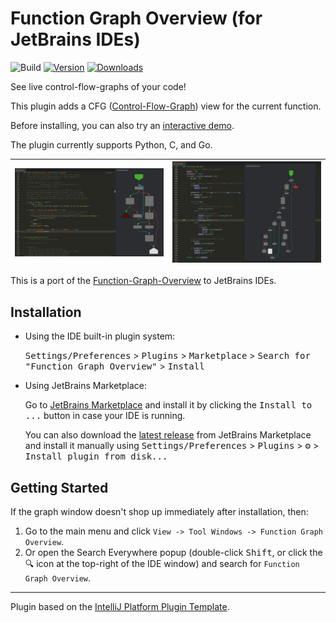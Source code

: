 # Function Graph Overview (for JetBrains IDEs)

![Build](https://github.com/tmr232/jb-function-graph-overview/workflows/Build/badge.svg)
[![Version](https://img.shields.io/jetbrains/plugin/v/25676.svg)](https://plugins.jetbrains.com/plugin/25676)
[![Downloads](https://img.shields.io/jetbrains/plugin/d/25676.svg)](https://plugins.jetbrains.com/plugin/25676)

<!--
## Template ToDo list
- [ ] Set the [Plugin Signing](https://plugins.jetbrains.com/docs/intellij/plugin-signing.html?from=IJPluginTemplate) related [secrets](https://github.com/JetBrains/intellij-platform-plugin-template#environment-variables).
- [ ] Set the [Deployment Token](https://plugins.jetbrains.com/docs/marketplace/plugin-upload.html?from=IJPluginTemplate).
-->

<!-- Plugin description -->
See live control-flow-graphs of your code!

This plugin adds a CFG ([Control-Flow-Graph](https://en.wikipedia.org/wiki/Control-flow_graph))
view for the current function.

Before installing, you can also try an [interactive demo](https://tmr232.github.io/function-graph-overview/).

The plugin currently supports Python, C, and Go. 

<!-- Plugin description end -->


| ![A docked CFG view](/media/screenshot-docked.png) | ![An undocked CFG view](/media/screenshot-undocked.png) |
|----------------------------------------------------|---------------------------------------------------------|

This is a port of the [Function-Graph-Overview](https://github.com/tmr232/function-graph-overview/) to JetBrains IDEs.


## Installation

- Using the IDE built-in plugin system:
  
  <kbd>Settings/Preferences</kbd> > <kbd>Plugins</kbd> > <kbd>Marketplace</kbd> > <kbd>Search for "Function Graph Overview"</kbd> >
  <kbd>Install</kbd>
  
- Using JetBrains Marketplace:

  Go to [JetBrains Marketplace](https://plugins.jetbrains.com/plugin/25676) and install it by clicking the <kbd>Install to ...</kbd> button in case your IDE is running.

  You can also download the [latest release](https://plugins.jetbrains.com/plugin/25676/versions) from JetBrains Marketplace and install it manually using
  <kbd>Settings/Preferences</kbd> > <kbd>Plugins</kbd> > <kbd>⚙️</kbd> > <kbd>Install plugin from disk...</kbd>

## Getting Started

If the graph window doesn't shop up immediately after installation, then:

1. Go to the main menu and click `View -> Tool Windows -> Function Graph Overview`.
2. Or open the Search Everywhere popup (double-click <kbd>Shift</kbd>, or click the 🔍 icon at the top-right of the IDE window) and search for `Function Graph Overview`.

---
Plugin based on the [IntelliJ Platform Plugin Template][template].

[template]: https://github.com/JetBrains/intellij-platform-plugin-template
